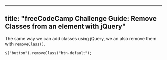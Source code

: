
---
title: "freeCodeCamp Challenge Guide: Remove Classes from an element with jQuery"
---

The same way we can add classes using jQuery, we an also remove them with `removeClass()`.

    $("button").removeClass("btn-default");
